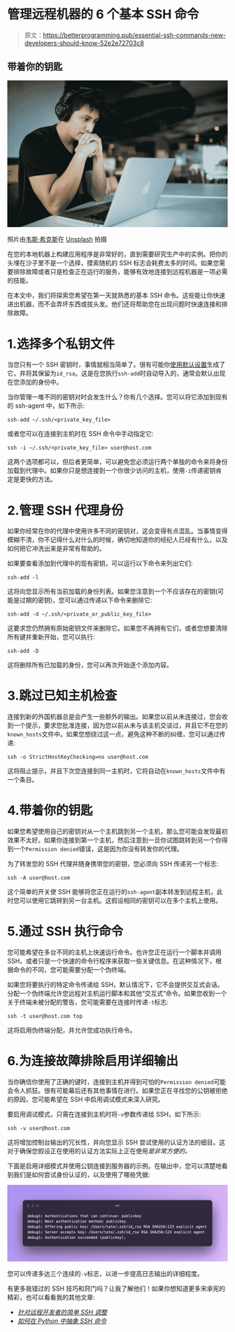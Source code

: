 # 管理远程机器的 6 个基本 SSH 命令

> 原文：<https://betterprogramming.pub/essential-ssh-commands-new-developers-should-know-52e2e72703c8>

## 带着你的钥匙

![](img/67d71d626d7f1d645824069ee81c00ec.png)

照片由[韦斯·希克斯](https://unsplash.com/es/@sickhews?utm_source=unsplash&utm_medium=referral&utm_content=creditCopyText)在 [Unsplash](https://unsplash.com/s/photos/computers?utm_source=unsplash&utm_medium=referral&utm_content=creditCopyText) 拍摄

在您的本地机器上构建应用程序是非常好的，直到需要研究生产中的实例。把你的头埋在沙子里不是一个选择，摸索随机的 SSH 标志会耗费太多的时间。如果您需要排除故障或者只是检查正在运行的服务，能够有效地连接到远程机器是一项必需的技能。

在本文中，我们将探索您希望在第一天就熟悉的基本 SSH 命令。这些能让你快速进出机器，而不会弄坏东西或拔头发。他们还将帮助您在出现问题时快速连接和排除故障。

# 1.选择多个私钥文件

当您只有一个 SSH 密钥时，事情就相当简单了。很有可能你[使用默认设置](https://docs.github.com/en/authentication/connecting-to-github-with-ssh/generating-a-new-ssh-key-and-adding-it-to-the-ssh-agent)生成了它，并将其保留为`id_rsa`。这是在您执行`ssh-add`时自动导入的，通常会默认出现在您添加的身份中。

当你管理一堆不同的密钥对时会发生什么？你有几个选择。您可以将它添加到现有的 ssh-agent 中，如下所示:

```
ssh-add ~/.ssh/<private_key_file>
```

或者您可以在连接到主机时在 SSH 命令中手动指定它:

```
ssh -i ~/.ssh/<private_key_file> user@host.com
```

这两个选项都可以，但后者更简单，可以避免您必须运行两个单独的命令来将身份加载到代理中。如果你只是想连接到一个你很少访问的主机，使用`-i`传递密钥肯定是更快的方法。

# 2.管理 SSH 代理身份

如果你经常在你的代理中使用许多不同的密钥对，这会变得有点混乱。当事情变得模糊不清，你不记得什么对什么的时候，确切地知道你的经纪人已经有什么，以及如何把它冲洗出来是非常有帮助的。

如果要查看添加到代理中的现有密钥，可以运行以下命令来列出它们:

```
ssh-add -l
```

这将向您显示所有当前加载的身份列表。如果您注意到一个不应该存在的密钥(可能是过期的密钥)，您可以通过传递以下命令来删除它:

```
ssh-add -d ~/.ssh/<private_or_public_key_file>
```

这要求您仍然拥有原始密钥文件来删除它。如果您不再拥有它们，或者您想要清除所有键并重新开始，您可以执行:

```
ssh-add -D
```

这将删除所有已加载的身份，您可以再次开始逐个添加内容。

# 3.跳过已知主机检查

连接到新的外国机器总是会产生一些额外的输出。如果您以前从未连接过，您会收到一个提示，要求您批准连接，因为您以前从未与该主机交谈过，并且它不在您的`known_hosts`文件中。如果您想绕过这一点，避免这种不断的纠缠，您可以通过传递:

```
ssh -o StrictHostKeyChecking=no user@host.com
```

这将阻止提示，并且下次您连接到同一主机时，它将自动在`known_hosts`文件中有一个条目。

# 4.带着你的钥匙

如果您希望使用自己的密钥对从一个主机跳到另一个主机，那么您可能会发现最初效果不太好。如果你连接到第一个主机，然后注意到一旦你试图跳转到另一个你得到一个`Permission denied`错误，这是因为你没有转发你的代理。

为了转发您的 SSH 代理并随身携带您的密钥，您必须向 SSH 传递另一个标志:

```
ssh -A user@host.com
```

这个简单的开关使 SSH 能够将您正在运行的`ssh-agent`副本转发到远程主机，此时您可以使用它跳转到另一台主机。这假设相同的密钥可以在多个主机上使用。

# 5.通过 SSH 执行命令

您可能希望在多台不同的主机上快速运行命令。也许您正在运行一个脚本并调用 SSH，或者只是一个快速的命令行程序来获取一些关键信息。在这种情况下，根据命令的不同，您可能需要分配一个伪终端。

如果您将要执行的特定命令传递给 SSH，默认情况下，它不会提供交互式会话。分配一个伪终端允许您远程对主机运行脚本和其他“交互式”命令。如果您收到一个关于终端未被分配的警告，您可能需要在连接时传递`-t`标志:

```
ssh -t user@host.com top
```

这将启用伪终端分配，并允许您成功执行命令。

# 6.为连接故障排除启用详细输出

当你确信你使用了正确的键时，连接到主机并得到可怕的`Permission denied`可能会令人抓狂。很有可能幕后还有其他事情在进行。如果您正在寻找您的公钥被拒绝的原因，您可能希望在 SSH 中启用调试模式来深入研究。

要启用调试模式，只需在连接到主机时将`-v`参数传递给 SSH，如下所示:

```
ssh -v user@host.com
```

这将增加控制台输出的冗长性，并向您显示 SSH 尝试使用的认证方法的细目。这对于确保您假设正在使用的认证方法实际上正在使用*是非常方便的。*

下面是启用详细模式并使用公钥连接到服务器的示例。在输出中，您可以清楚地看到我们是如何尝试身份认证的，以及使用了哪些凭据:

![](img/2b0d0a6902d51e191c570ae677e66134.png)

您可以传递多达三个连续的`-v`标志，以进一步提高日志输出的详细程度。

有更多我错过的 SSH 技巧和窍门吗？让我了解他们！如果你想知道更多宋承宪的精彩，也可以看看我的其他文章:

*   [*针对远程开发者的简单 SSH 调整*](https://medium.com/better-programming/simple-ssh-tweaks-for-remote-developers-4392a1409c33)
*   [*如何在 Python 中抽象 SSH 命令*](https://medium.com/better-programming/how-to-run-ssh-commands-with-python-8111ee8ab405)